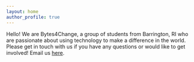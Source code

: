 ```yaml
---
layout: home
author_profile: true
---
```


Hello! We are Bytes4Change, a group of students from Barrington, RI who are passionate about using technology to make a difference in the world. Please get in touch with us if you have any questions or would like to get involved! Email us [here](mailto:bytes4change@proton.me).